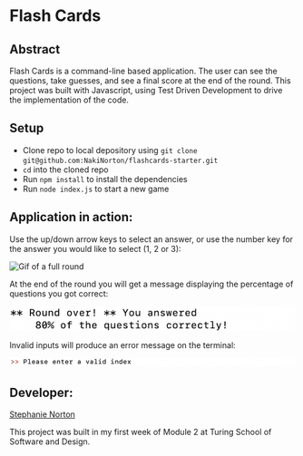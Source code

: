 # Flash Cards

## Abstract
Flash Cards is a command-line based application. The user can see the questions, take guesses, and see a final score at the end of the round. This project was built with Javascript, using Test Driven Development to drive the implementation of the code.

## Setup
* Clone repo to local depository using `git clone git@github.com:NakiNorton/flashcards-starter.git`  
* `cd` into the cloned repo  
* Run `npm install` to install the dependencies
* Run `node index.js` to start a new game

## Application in action:  
Use the up/down arrow keys to select an answer, or use the number key for the answer you would like to select (1, 2 or 3):

![Gif of a full round](assets/flashcards-fullround.gif)

At the end of the round you will get a message displaying the percentage of questions you got correct:

![Screenshot of the message at the end of the round](assets/Flashcards-percentage.png)

Invalid inputs will produce an error message on the terminal:

![Screenshot of the invalid input message](assets/flashcards-invalid-input.png)


## Developer:
[Stephanie Norton](https://github.com/NakiNorton)

This project was built in my first week of Module 2 at Turing School of Software and Design.


